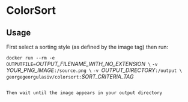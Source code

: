 
# ColorSort

## Usage

First select a sorting style (as defined by the image tag) then run:


`docker run --rm -e OUTPUTFILE=`*OUTPUT_FILENAME_WITH_NO_EXTENSION*` \`
`-v `*YOUR_PNG_IMAGE*`:/source.png \`
`-v `*OUTPUT_DIRECTORY*`:/output \`
`georgegeorgulasiv/colorsort:`*SORT_CRITERIA_TAG*
```

Then wait until the image appears in your output directory